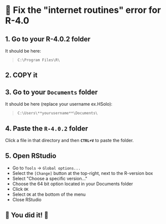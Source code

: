 # :wrench: Fix the "internet routines" error for R-4.0

## 1. Go to your R-4.0.2 folder

It should be here: 

> `C:\Program Files\R\`

## 2. **COPY** it

## 3. Go to your `Documents` folder

It should be here (replace your username ex.HSolo):

> `C:\Users\**yourusername**\Documents\`

## 4. Paste the `R-4.0.2` folder

Click a file in that directory and then **`CTRL+V`** to paste the folder.

## 5. Open RStudio 

- Go to `Tools` -> `Global options...` 
- Select the `[Change]` button at the top-right, next to the R-version box
- Select "Choose a specific version..."
- Choose the 64 bit option located in your Documents folder
- Click `OK`
- Select `OK` at the bottom of the menu
- Close RStudio

## :cake: You did it! :cake:

